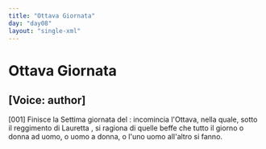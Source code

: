 ```yaml
---
title: "Ottava Giornata"
day: "day08"
layout: "single-xml"
---
```

<div id="day08" ruler="lauretta" type="Day">
 <h1>
  Ottava Giornata
 </h1>
 <argument>
  <p>
   <h2>
    [Voice: author]
   </h2>
  </p>
  <p>
   <a name="p08990001">
    [001]
   </a>
   Finisce la Settima giornata del
   <title>
    Decameron
   </title>
   : incomincia l'Ottava, nella quale, sotto il reggimento di
   <name persref="lauretta" type="person">
    Lauretta
   </name>
   , si ragiona di quelle beffe che tutto il giorno o donna ad uomo, o uomo a donna, o l'uno uomo all'altro si fanno.
  </p>
 </argument>
</div>